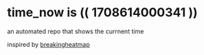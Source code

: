 # time_now is (( 1708614000341 ))

an automated repo that shows the currnent time

inspired by [breakingheatmap](https://github.com/breakingheatmap/breakingheatmap)